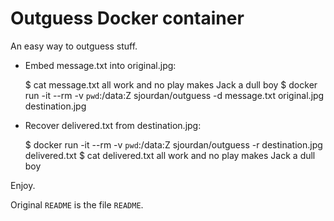 # Outguess Docker container

An easy way to outguess stuff.

* Embed message.txt into original.jpg:

    $ cat message.txt
    all work and no play makes Jack a dull boy
    $ docker run -it --rm -v `pwd`:/data:Z sjourdan/outguess -d message.txt original.jpg destination.jpg

* Recover delivered.txt from destination.jpg:

    $ docker run -it --rm -v `pwd`:/data:Z sjourdan/outguess -r destination.jpg delivered.txt
    $ cat delivered.txt
    all work and no play makes Jack a dull boy

Enjoy.

Original `README` is the file `README`.
